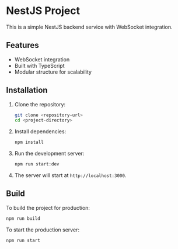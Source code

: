 # NestJS Project

This is a simple NestJS backend service with WebSocket integration.

## Features

- WebSocket integration
- Built with TypeScript
- Modular structure for scalability

## Installation

1. Clone the repository:

   ```bash
   git clone <repository-url>
   cd <project-directory>
   ```

2. Install dependencies:

   ```bash
   npm install
   ```

3. Run the development server:

   ```bash
   npm run start:dev
   ```

4. The server will start at `http://localhost:3000`.

## Build

To build the project for production:

```bash
npm run build
```

To start the production server:

```bash
npm run start
```
